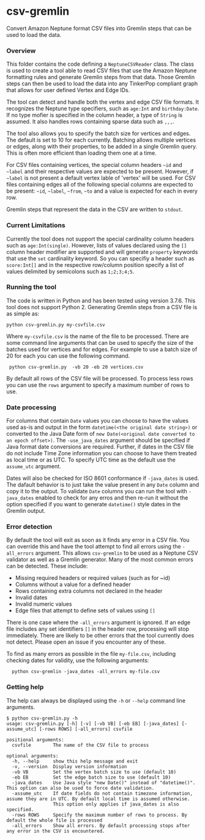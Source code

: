 # csv-gremlin

Convert Amazon Neptune format CSV files into Gremlin steps that can be used to load the data.

### Overview

This folder contains the code defining a `NeptuneCSVReader` class. The class is used to create a tool able to read CSV files that use the Amazon Neptune formatting
rules and generate Gremlin steps from that data.  Those Gremlin steps can then be used to load the data into any TinkerPop compliant graph that allows for user defined Vertex and Edge IDs.

The tool can detect and handle both the vertex and edge CSV file formats. It
recognizes the Neptune type specifiers, such as `age:Int` and `birthday:Date`. If no type mofier is specified in the column header, a type of `String`
is assumed.  It also handles rows containing sparse data such as `,,,`.

The tool also allows you to specify the batch size for vertices and edges. The
default is set to 10 for each currently. Batching allows multiple vertices or
edges, along with their properties, to be added in a single Gremlin query. This is often more efficient than loading them one at a time.

For CSV files containing vertices, the special column headers `~id` and `~label` and their respective values are expected to be present. However, if `~label` is not present a default vertex lable of 'vertex' will be used. For CSV files containing edges all of the following special columns are expected to be present:  `~id`, `~label`, `~from`, `~to` and a value is expected for each in every row.

Gremlin steps that represent the data in the CSV are written to `stdout`.

### Current Limitations

Currently the tool does not support the special cardinality column headers such as
`age:Int(single)`. However, lists of values declared using the `[]` column
header modifier are supported and will generate `property` keywords that use
the `set` cardinality keyword. So you can specifiy a header such as `score:Int[]` and
in the respective row/column position specify a list of values delimited by semicolons such
as `1;2;3;4;5`.

### Running the tool

The code is written in Python and has been tested using version 3.7.6. This tool does not support Python 2. Generating Gremlin steps from a CSV file is as simple as:

```
python csv-gremlin.py my-csvfile.csv
```
Where `my-csvfile.csv` is the name of the file to be processed. There are some command line arguments that can be used to specify the size of the batches used for vertices and for edges. For example to use a batch size of 20 for each you can use the following command.
```
 python csv-gremlin.py  -vb 20 -eb 20 vertices.csv
```

By default all rows of  the CSV file will be processed. To process less rows you can use the `rows` argument to specify a maximum number of rows to use.

### Date processing

For columns that contain `Date` values you can choose to have the values used as-is and output in the form `datetime(<the original date string>)` or converted to the Java Date form of `new Date(<original date converted to an epoch offset>)`. The `-use_java_dates` argument should be specified if Java format date conversions are required. Further, if dates in the CSV file do not include Time Zone information you can choose to have them treated as local time or as UTC. To specify UTC time as the default use the `assume_utc` argument. 

Dates will also be checked for ISO 8601 conformance if `-java_dates` is used. The dafault behavior is to just take the value present in any `Date` column and copy it to the output. To validate `Date` columns you can run the tool with `-java_dates` enabled to check for any erros and then re-run  it without the option specified if you want to generate `datetime()` style dates in the Gremlin output. 

### Error detection

By default the tool will exit as soon as it finds any error in a CSV file. You can override this and have the tool attempt to find all
errors using the `-all_errors` argument. This allows `csv-gremlin` to be used as a Neptune CSV validator as well as a Gremlin generator. Many of
the most common errors can  be detected. These include:

- Missing required headers or required values (such as for ~id)
- Columns without a value for a defined header
- Rows containing extra columns not declared in the header
- Invalid dates
- Invalid numeric values
- Edge files that attempt to define sets of values using `[]`

There is one case where the `-all_errors` argument is ignored. If an edge file includes any set identifiers `[]` in the header row, processing will stop immediately. There are likely to be other errors that the tool currently does not detect. Please open an issue if you encounter any of these.

To find as many errors as possible in the file `my-file.csv`, including checking dates for validity, use the following arguments:
```
  python csv-gremlin -java_dates -all_errors my-file.csv
```

### Getting help

The help can always be displayed using the `-h` or `--help` command line arguments.
```
$ python csv-gremlin.py -h
usage: csv-gremlin.py [-h] [-v] [-vb VB] [-eb EB] [-java_dates] [-assume_utc] [-rows ROWS] [-all_errors] csvfile

positional arguments:
  csvfile        The name of the CSV file to process

optional arguments:
  -h, --help     show this help message and exit
  -v, --version  Display version information
  -vb VB         Set the vertex batch size to use (default 10)
  -eb EB         Set the edge batch size to use (default 10)
  -java_dates    Use Java style "new Date()" instead of "datetime()". This option can also be used to force date validation.
  -assume_utc    If date fields do not contain timezone information, assume they are in UTC. By default local time is assumed otherwise.
                 This option only applies if java_dates is also specified.
  -rows ROWS     Specify the maximum number of rows to process. By default the whole file is processed
  -all_errors    Show all errors. By default processing stops after any error in the CSV is encountered.

  ```
